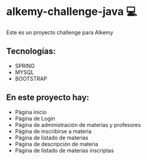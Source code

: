 # alkemy-challenge-java 💻

Este es un proyecto challenge para Alkemy
## Tecnologías:
* SPRING
* MYSQL
* BOOTSTRAP
## En este proyecto hay:
* Página inicio
* Página de Login
* Página de administración de materias y profesores
* Página de inscribirse a materia
* Página de listado de materias
* Página de descripción de materia
* Página de listado de materias inscriptas
